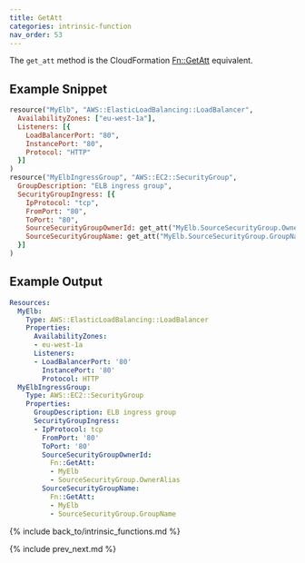 ```yaml
---
title: GetAtt
categories: intrinsic-function
nav_order: 53
---
```


The `get_att` method is the CloudFormation [Fn::GetAtt](https://docs.aws.amazon.com/AWSCloudFormation/latest/UserGuide/intrinsic-function-reference-getatt.html) equivalent.

## Example Snippet

```ruby
resource("MyElb", "AWS::ElasticLoadBalancing::LoadBalancer",
  AvailabilityZones: ["eu-west-1a"],
  Listeners: [{
    LoadBalancerPort: "80",
    InstancePort: "80",
    Protocol: "HTTP"
  }]
)
resource("MyElbIngressGroup", "AWS::EC2::SecurityGroup",
  GroupDescription: "ELB ingress group",
  SecurityGroupIngress: [{
    IpProtocol: "tcp",
    FromPort: "80",
    ToPort: "80",
    SourceSecurityGroupOwnerId: get_att("MyElb.SourceSecurityGroup.OwnerAlias"),
    SourceSecurityGroupName: get_att("MyElb.SourceSecurityGroup.GroupName")
  }]
)
```

## Example Output

```yaml
Resources:
  MyElb:
    Type: AWS::ElasticLoadBalancing::LoadBalancer
    Properties:
      AvailabilityZones:
      - eu-west-1a
      Listeners:
      - LoadBalancerPort: '80'
        InstancePort: '80'
        Protocol: HTTP
  MyElbIngressGroup:
    Type: AWS::EC2::SecurityGroup
    Properties:
      GroupDescription: ELB ingress group
      SecurityGroupIngress:
      - IpProtocol: tcp
        FromPort: '80'
        ToPort: '80'
        SourceSecurityGroupOwnerId:
          Fn::GetAtt:
          - MyElb
          - SourceSecurityGroup.OwnerAlias
        SourceSecurityGroupName:
          Fn::GetAtt:
          - MyElb
          - SourceSecurityGroup.GroupName
```

{% include back_to/intrinsic_functions.md %}

{% include prev_next.md %}
